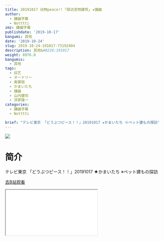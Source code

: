 ```yaml
---
title: 20191017 动物peace!! ｢探访宠物建筑｣ ★镰鼬
author:
  - 鎌鼬字幕
  - Notttti
zmz: 鎌鼬字幕
publishdate: '2019-10-17'
bangumi: 其他
date: '2019-10-24'
slug: 2019-10-24-191017-73192404
description: 其他&#8226;191017
weight: 8976.0
bangumis:
  - 其他
tags:
  - 综艺
  - オードリー
  - 奥黛丽
  - かまいたち
  - 镰鼬
  - 山内健司
  - 滨家隆一
categories:
  - 鎌鼬字幕
  - Notttti

brief: "テレビ東京 「どうぶつピース！！」20191017 ★かまいたち ※ペット建もの探訪"
---
```

![](https://raw.githubusercontent.com/tcgriffith/owaraisite/master/static/tmpimg/f21d7f4b97601812f5260afb2e2e363175e410d5.jpg.480.jpg)
# 简介  
テレビ東京
「どうぶつピース！！」20191017 ★かまいたち
※ペット建もの探訪  

[去B站观看](https://www.bilibili.com/video/av73192404/)
<div class ="resp-container"><iframe class="testiframe" src="//player.bilibili.com/player.html?aid=73192404"", scrolling="no", allowfullscreen="true" > </iframe></div> 
